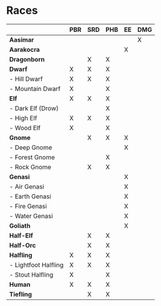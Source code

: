 # Races

|                       |PBR|SRD|PHB|EE |DMG|
|-----------------------|---|---|---|---|---|
| **Aasimar**           |   |   |   |   | X |
| **Aarakocra**         |   |   |   | X |
| **Dragonborn**        |   | X | X |
| **Dwarf**             | X | X | X |
| - Hill Dwarf          | X | X | X |
| - Mountain Dwarf      | X |   | X |
| **Elf**               | X | X | X |
| - Dark Elf (Drow)     |   |   | X |
| - High Elf            | X | X | X |
| - Wood Elf            | X |   | X |
| **Gnome**             |   | X | X | X |
| - Deep Gnome          |   |   |   | X |
| - Forest Gnome        |   |   | X |
| - Rock Gnome          |   | X | X |
| **Genasi**            |   |   |   | X |
| - Air Genasi          |   |   |   | X |
| - Earth Genasi        |   |   |   | X |
| - Fire Genasi         |   |   |   | X |
| - Water Genasi        |   |   |   | X |
| **Goliath**           |   |   |   | X |
| **Half-Elf**          |   | X | X |
| **Half-Orc**          |   | X | X |
| **Halfling**          | X | X | X |
| - Lightfoot Halfling  | X | X | X |
| - Stout Halfling      | X |   | X |
| **Human**             | X | X | X |
| **Tiefling**          |   | X | X |
